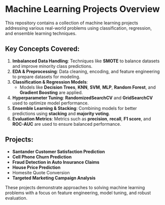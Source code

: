 # Machine Learning Projects Overview

This repository contains a collection of machine learning projects addressing various real-world problems using classification, regression, and ensemble learning techniques.

## Key Concepts Covered:
1. **Imbalanced Data Handling**: Techniques like **SMOTE** to balance datasets and improve minority class predictions.
2. **EDA & Preprocessing**: Data cleaning, encoding, and feature engineering to prepare datasets for modeling.
3. **Classification & Regression Models**:
   - Models like **Decision Trees**, **KNN**, **SVM**, **MLP**, **Random Forest**, and **Gradient Boosting** are applied.
4. **Hyperparameter Tuning**: **RandomizedSearchCV** and **GridSearchCV** used to optimize model performance.
5. **Ensemble Learning & Stacking**: Combining models for better predictions using **stacking** and **majority voting**.
6. **Evaluation Metrics**: Metrics such as **precision**, **recall**, **F1 score**, and **ROC-AUC** are used to ensure balanced performance.

## Projects:
- **Santander Customer Satisfaction Prediction**
- **Cell Phone Churn Prediction**
- **Fraud Detection in Auto Insurance Claims**
- **House Price Prediction**
- Homesite Quote Conversion
- **Targeted Marketing Campaign Analysis**

These projects demonstrate approaches to solving machine learning problems with a focus on feature engineering, model tuning, and robust evaluation.
